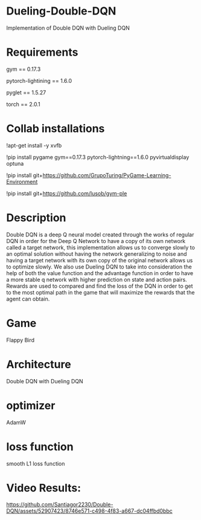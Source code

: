 # Dueling-Double-DQN
Implementation of Double DQN with Dueling DQN

# Requirements
gym == 0.17.3

pytorch-lightining == 1.6.0

pyglet == 1.5.27

torch == 2.0.1

# Collab installations
!apt-get install -y xvfb

!pip install pygame gym==0.17.3 pytorch-lightning==1.6.0 pyvirtualdisplay optuna

!pip install git+https://github.com/GrupoTuring/PyGame-Learning-Environment

!pip install git+https://github.com/lusob/gym-ple


# Description
Double DQN is a deep Q neural model created through the works of regular DQN in order for the Deep Q Network to have a copy of its own network called a target network, this implementation allows us to converge slowly to an optimal solution without having the network generalizing to noise and having a target network with its own copy of the original network allows us to optimize slowly. We also use Dueling DQN to take into consideration the help of both the value function and the advantage function in order to have a more stable q network with higher prediction on state and action pairs. Rewards are used to compared and find the loss of the DQN in order to get to the most optimal path in the game that will maximize the rewards that the agent can obtain.

# Game
Flappy Bird

# Architecture
Double DQN with Dueling DQN

# optimizer
AdamW

# loss function
smooth L1 loss function

# Video Results:
https://github.com/Santiagor2230/Double-DQN/assets/52907423/8746e571-c498-4f83-a667-dc04ffbd0bbc

